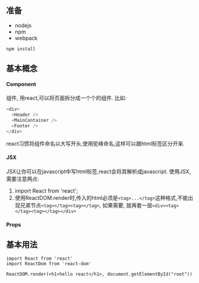 ## 准备
- nodejs
- npm
- webpack
```
npm install
```

## 基本概念
#### Component
组件, 用react,可以将页面拆分成一个个的组件. 比如:
```js
<div>
  <Header />
  <MainContainer />
  <Footer />
</div>
```
react习惯将组件命名以大写开头,使用驼峰命名,这样可以跟html标签区分开来.

#### JSX
JSX让你可以在javascript中写html标签,react会将其解析成javascript.
使用JSX,需要注意两点:
1. import React from 'react';
2. 使用ReactDOM.render时,传入的html必须是`<tag>...</tag>`这种格式,不能出现兄弟节点`<tag></tag><tag></tag>`,
如果需要, 就再套一层`<div><tag></tag><tag></tag></div>`

#### Props



## 基本用法
```
import React from 'react'
import ReactDom from 'react-dom'

ReactDOM.render(<h1>hello react</h1>, document.getElementById("root"))
```

